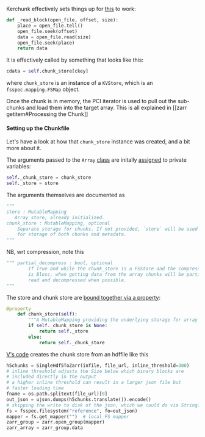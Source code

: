 
Kerchunk effectively sets things up for [this](https://github.com/fsspec/kerchunk/blob/06a85a3c0c09807f438517eaad56e2549a53f17c/kerchunk/hdf.py#L509) to work:
```python
def _read_block(open_file, offset, size):
    place = open_file.tell()
    open_file.seek(offset)
    data = open_file.read(size)
    open_file.seek(place)
    return data
```

It is effectively called by something that looks like this:
```python
cdata = self.chunk_store[ckey]
```
where `chunk_store` is an instance of a `KVStore`, which is an `fsspec.mapping.FSMap` object.

Once the chunk is in memory, the PCI iterator is used to pull out the sub-chunks and load them into the target array. This is all explained in [[zarr getitem#Processing the Chunk]]

#### Setting up the Chunkfile

Let's have a look at how that `chunk_store` instance was created, and a bit more about it.

The arguments passed to the `Array` [class](https://github.com/zarr-developers/zarr-python/blob/44de0e4a017b8919bb5caba41eadcd67e18abdb9/zarr/core.py#L58) are initally [assigned](https://github.com/zarr-developers/zarr-python/blob/44de0e4a017b8919bb5caba41eadcd67e18abdb9/zarr/core.py#L182) to private variables:

```python
self._chunk_store = chunk_store
self._store = store
```
The arguments themselves are documented as
```python
"""
store : MutableMapping
   Array store, already initialized.
chunk_store : MutableMapping, optional
    Separate storage for chunks. If not provided, `store` will be used
    for storage of both chunks and metadata.
"""
```

NB, wrt compression, note this
```python
""" partial_decompress : bool, optional
        If True and while the chunk_store is a FSStore and the compression used
        is Blosc, when getting data from the array chunks will be partially
        read and decompressed when possible.
"""
```

The store and chunk store are [bound together via a property](https://github.com/zarr-developers/zarr-python/blob/44de0e4a017b8919bb5caba41eadcd67e18abdb9/zarr/core.py#L359):
```python
@property
    def chunk_store(self):
        """A MutableMapping providing the underlying storage for array chunks."""
        if self._chunk_store is None:
            return self._store
        else:
            return self._chunk_store
```

[V's code](https://github.com/valeriupredoi/hdf5_kerchunk_zarr/blob/main/netcdf_to_zarr.py) creates the chunk store from an hdffile  like this
```python
h5chunks = SingleHdf5ToZarr(infile, file_url, inline_threshold=300)  
# inline threshold adjusts the Size below which binary blocks are  
# included directly in the output  
# a higher inline threshold can result in a larger json file but  
# faster loading time  
fname = os.path.splitext(file_url)[0]  
out_json = ujson.dumps(h5chunks.translate()).encode()
# skipping the write to disk of the json, which we could do via StringIO ... 
fs = fsspec.filesystem("reference", fo=out_json)  
mapper = fs.get_mapper("")  # local FS mapper  
zarr_group = zarr.open_group(mapper)  
zarr_array = zarr_group.data  
```
